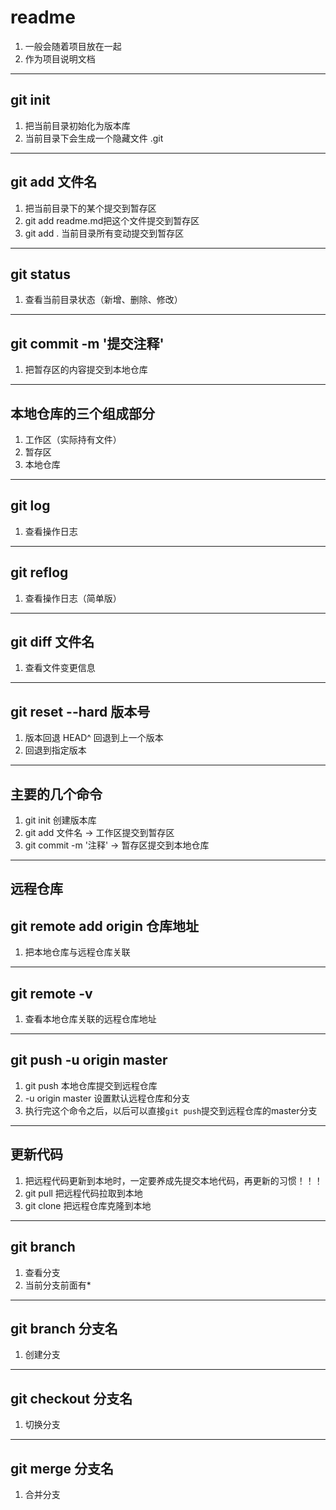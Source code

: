 # readme
1. 一般会随着项目放在一起
2. 作为项目说明文档
---
## git init
1. 把当前目录初始化为版本库
2. 当前目录下会生成一个隐藏文件 .git
---
## git add 文件名
1. 把当前目录下的某个提交到暂存区
2. git add readme.md把这个文件提交到暂存区
3. git add . 当前目录所有变动提交到暂存区
---
## git status
1. 查看当前目录状态（新增、删除、修改）
---
## git commit -m '提交注释'
1. 把暂存区的内容提交到本地仓库
---
## 本地仓库的三个组成部分
1. 工作区（实际持有文件）
2. 暂存区
3. 本地仓库
---
## git log
1. 查看操作日志
---
## git reflog
1. 查看操作日志（简单版）
---
## git diff 文件名
1. 查看文件变更信息
---
## git reset --hard 版本号
1. 版本回退 HEAD^ 回退到上一个版本
2. 回退到指定版本
---
## 主要的几个命令
1. git init 创建版本库
2. git add 文件名 -> 工作区提交到暂存区
3. git commit -m '注释' -> 暂存区提交到本地仓库
---
## 远程仓库

## git remote add origin 仓库地址
1. 把本地仓库与远程仓库关联
---
## git remote -v
1. 查看本地仓库关联的远程仓库地址
---
## git push -u origin master
1. git push 本地仓库提交到远程仓库
2. -u origin master 设置默认远程仓库和分支
3. 执行完这个命令之后，以后可以直接`git push`提交到远程仓库的master分支
---
## 更新代码
1. 把远程代码更新到本地时，一定要养成先提交本地代码，再更新的习惯！！！
2. git pull 把远程代码拉取到本地
3. git clone 把远程仓库克隆到本地
---
## git branch
1. 查看分支
2. 当前分支前面有*
---
## git branch 分支名
1. 创建分支
---
## git checkout 分支名
1. 切换分支
---
## git merge 分支名
1. 合并分支
